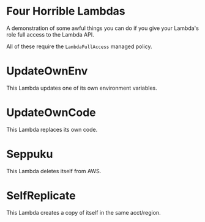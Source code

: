 # Four Horrible Lambdas

A demonstration of some awful things you can do if you give your Lambda's role full access to the Lambda API.

All of these require the `LambdaFullAccess` managed policy.

# UpdateOwnEnv

This Lambda updates one of its own environment variables.

# UpdateOwnCode

This Lambda replaces its own code.

# Seppuku

This Lambda deletes itself from AWS.

# SelfReplicate

This Lambda creates a copy of itself in the same acct/region.
